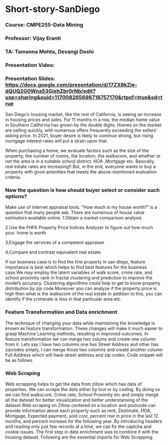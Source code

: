 # Short-story-SanDiego
### Course: CMPE255-Data Mining
### Professor: Vijay Eranti
### TA: Tamanna Mehta, Devangi Doshi
### Presentation Video:
### Presentation Slides: https://docs.google.com/presentation/d/17ZX8kZje-dQUQ2G0Wna53GixhZbr0rNb/edit?usp=sharing&ouid=117008265698718757170&rtpof=true&sd=true


San Diego’s housing market, like the rest of California, is seeing an increase in housing prices and sales. For 11 months in a row, the median home value in Southern California has grown by the double digits. Homes on the market are selling quickly, with numerous offers frequently exceeding the sellers’ asking price. In 2021, buyer desire is likely to continue strong, but rising mortgage interest rates will put a strain upon that.

When purchasing a home, we evaluate factors such as the size of the property, the number of rooms, the location, the walkscore, and whether or not the area is in a suitable school district, HOA ,Mortgage etc. Basically, real estate rates are increasing!! But, in the end, everyone wants to buy a property with good amenities that meets the above-mentioned evaluation criteria.

### Now the question is how should buyer select or consider such options?

Make use of internet appraisal tools. “How much is my house worth?” is a question that many people ask. There are numerous of house value estimators available online.
1.Obtain a market comparison analysis

2.Use the FHFA Property Price Indices Analyzer to figure out how much your. home is worth

3.Engage the services of a competent appraiser

4.Compare and contrast equivalent real estate

If our business case is to find the fine property in san diego, feature importance is best which helps to find best features for the business case.We may employ the latent variables of walk score, crime rate, and school proximity rank in fractal clustering and prediction to improve the model’s accuracy. Clustering algorithms could help to get to know property distribution by zip code.Moreover you can analyze if the property price is high then what is the walkscore of the real estate in addition to this, you can identify if the crimerate is less in that particular area etc.

### Feature Transformation and Data enrichment

The technique of changing your data while maintaining the knowledge is known as feature transformation. These changes will make it much easier to grasp Machine Learning methods, resulting in improved outcomes. In feature transformation we can merge two colums and create one column from it. Lets say I have two columns one has Street Address and other has zipcodes simply, I can merge those two columns and create another column Full Address which will have street address and zip codes. Code snippet will be as follows

### Web Scraping

Web scrapping helps to get the data from zillow which has data of properties. We can scrape the data either by tool or by coding. By doing so we can find walkscore, Crime rate, School Proximity etc and simply merge all the dataset for better visualization and better understansing of the dataset.Web scraping on Zillow centered on a location and postcode can provide information about each property such as rent, Zestimate, HOA, Mortgage, Expected payment, sold cost, percent rise in price in the last 12 months, and percent increase for the following year. By introducing headers and reading only just few records at a time, we can fix the captcha and cookie issues. The first step in data enrichment was to combine it with the housing dataset. Following are the essential imports for Web Scrapping.


